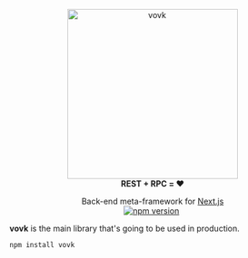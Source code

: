 <p align="center"> 
  <picture>
    <source width="300" media="(prefers-color-scheme: dark)" srcset="https://vovk.dev/vovk-logo-white.svg">
    <source width="300" media="(prefers-color-scheme: light)" srcset="https://vovk.dev/vovk-logo.svg">
    <img width="300" alt="vovk" src="https://vovk.dev/vovk-logo.svg">
  </picture><br>
  <strong>REST + RPC = ♥️</strong>
</p>

<p align="center">
  Back-end meta-framework for <a href="https://nextjs.org/docs/app">Next.js</a>
  <br />
<a href="https://www.npmjs.com/package/vovk"><img src="https://badge.fury.io/js/vovk.svg" alt="npm version" /></a>&nbsp;

</p>

**vovk** is the main library that's going to be used in production.

```sh
npm install vovk
```

